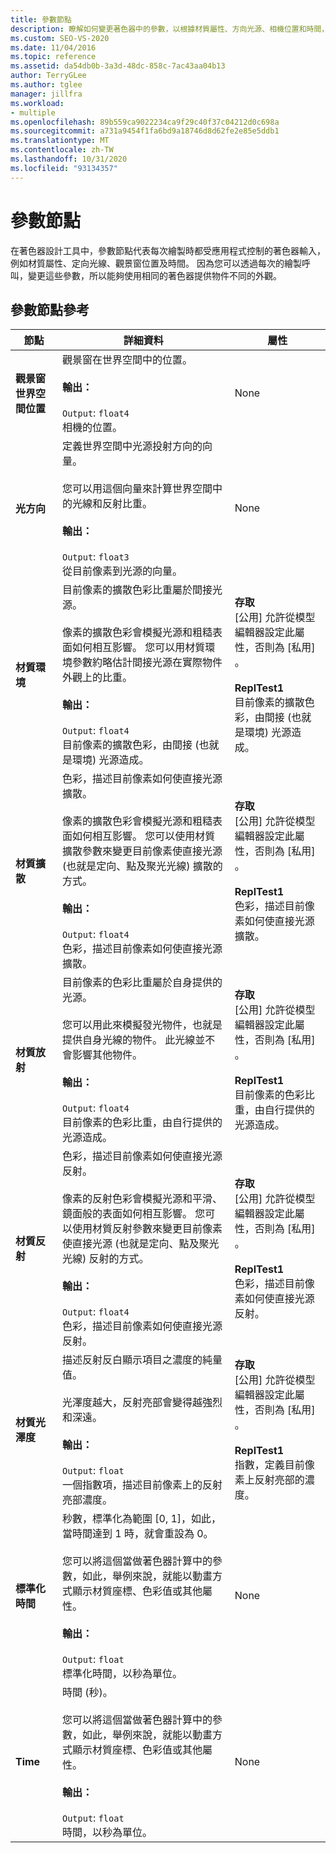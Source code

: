 ```yaml
---
title: 參數節點
description: 瞭解如何變更著色器中的參數，以根據材質屬性、方向光源、相機位置和時間，提供物件不同的外觀。
ms.custom: SEO-VS-2020
ms.date: 11/04/2016
ms.topic: reference
ms.assetid: da54db0b-3a3d-48dc-858c-7ac43aa04b13
author: TerryGLee
ms.author: tglee
manager: jillfra
ms.workload:
- multiple
ms.openlocfilehash: 89b559ca9022234ca9f29c40f37c04212d0c698a
ms.sourcegitcommit: a731a9454f1fa6bd9a18746d8d62fe2e85e5ddb1
ms.translationtype: MT
ms.contentlocale: zh-TW
ms.lasthandoff: 10/31/2020
ms.locfileid: "93134357"
---
```

# <a name="parameter-nodes"></a>參數節點

在著色器設計工具中，參數節點代表每次繪製時都受應用程式控制的著色器輸入，例如材質屬性、定向光線、觀景窗位置及時間。 因為您可以透過每次的繪製呼叫，變更這些參數，所以能夠使用相同的著色器提供物件不同的外觀。

## <a name="parameter-node-reference"></a>參數節點參考

|節點|詳細資料|屬性|
|----------|-------------|----------------|
|**觀景窗世界空間位置**|觀景窗在世界空間中的位置。<br /><br /> **輸出：**<br /><br /> `Output`: `float4`<br /> 相機的位置。|None|
|**光方向**|定義世界空間中光源投射方向的向量。<br /><br /> 您可以用這個向量來計算世界空間中的光線和反射比重。<br /><br /> **輸出：**<br /><br /> `Output`: `float3`<br /> 從目前像素到光源的向量。|None|
|**材質環境**|目前像素的擴散色彩比重屬於間接光源。<br /><br /> 像素的擴散色彩會模擬光源和粗糙表面如何相互影響。 您可以用材質環境參數約略估計間接光源在實際物件外觀上的比重。<br /><br /> **輸出：**<br /><br /> `Output`: `float4`<br /> 目前像素的擴散色彩，由間接 (也就是環境) 光源造成。|**存取**<br /> [公用]  允許從模型編輯器設定此屬性，否則為 [私用]  。<br /><br /> **ReplTest1**<br /> 目前像素的擴散色彩，由間接 (也就是環境) 光源造成。|
|**材質擴散**|色彩，描述目前像素如何使直接光源擴散。<br /><br /> 像素的擴散色彩會模擬光源和粗糙表面如何相互影響。 您可以使用材質擴散參數來變更目前像素使直接光源 (也就是定向、點及聚光光線) 擴散的方式。<br /><br /> **輸出：**<br /><br /> `Output`: `float4`<br /> 色彩，描述目前像素如何使直接光源擴散。|**存取**<br /> [公用]  允許從模型編輯器設定此屬性，否則為 [私用]  。<br /><br /> **ReplTest1**<br /> 色彩，描述目前像素如何使直接光源擴散。|
|**材質放射**|目前像素的色彩比重屬於自身提供的光源。<br /><br /> 您可以用此來模擬發光物件，也就是提供自身光線的物件。 此光線並不會影響其他物件。<br /><br /> **輸出：**<br /><br /> `Output`: `float4`<br /> 目前像素的色彩比重，由自行提供的光源造成。|**存取**<br /> [公用]  允許從模型編輯器設定此屬性，否則為 [私用]  。<br /><br /> **ReplTest1**<br /> 目前像素的色彩比重，由自行提供的光源造成。|
|**材質反射**|色彩，描述目前像素如何使直接光源反射。<br /><br /> 像素的反射色彩會模擬光源和平滑、鏡面般的表面如何相互影響。 您可以使用材質反射參數來變更目前像素使直接光源 (也就是定向、點及聚光光線) 反射的方式。<br /><br /> **輸出：**<br /><br /> `Output`: `float4`<br /> 色彩，描述目前像素如何使直接光源反射。|**存取**<br /> [公用]  允許從模型編輯器設定此屬性，否則為 [私用]  。<br /><br /> **ReplTest1**<br /> 色彩，描述目前像素如何使直接光源反射。|
|**材質光澤度**|描述反射反白顯示項目之濃度的純量值。<br /><br /> 光澤度越大，反射亮部會變得越強烈和深遠。<br /><br /> **輸出：**<br /><br /> `Output`: `float`<br /> 一個指數項，描述目前像素上的反射亮部濃度。|**存取**<br /> [公用]  允許從模型編輯器設定此屬性，否則為 [私用]  。<br /><br /> **ReplTest1**<br /> 指數，定義目前像素上反射亮部的濃度。|
|**標準化時間**|秒數，標準化為範圍 [0, 1]，如此，當時間達到 1 時，就會重設為 0。<br /><br /> 您可以將這個當做著色器計算中的參數，如此，舉例來說，就能以動畫方式顯示材質座標、色彩值或其他屬性。<br /><br /> **輸出：**<br /><br /> `Output`: `float`<br /> 標準化時間，以秒為單位。|None|
|**Time**|時間 (秒)。<br /><br /> 您可以將這個當做著色器計算中的參數，如此，舉例來說，就能以動畫方式顯示材質座標、色彩值或其他屬性。<br /><br /> **輸出：**<br /><br /> `Output`: `float`<br /> 時間，以秒為單位。|None|